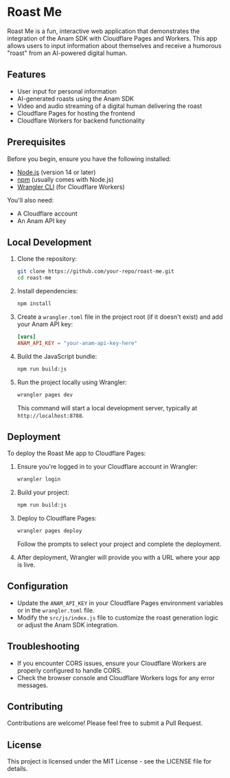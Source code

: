 # Roast Me

Roast Me is a fun, interactive web application that demonstrates the integration of the Anam SDK with Cloudflare Pages and Workers. This app allows users to input information about themselves and receive a humorous "roast" from an AI-powered digital human.

## Features

- User input for personal information
- AI-generated roasts using the Anam SDK
- Video and audio streaming of a digital human delivering the roast
- Cloudflare Pages for hosting the frontend
- Cloudflare Workers for backend functionality

## Prerequisites

Before you begin, ensure you have the following installed:
- [Node.js](https://nodejs.org/) (version 14 or later)
- [npm](https://www.npmjs.com/) (usually comes with Node.js)
- [Wrangler CLI](https://developers.cloudflare.com/workers/wrangler/install-and-update/) (for Cloudflare Workers)

You'll also need:
- A Cloudflare account
- An Anam API key

## Local Development

1. Clone the repository:
   ```bash
   git clone https://github.com/your-repo/roast-me.git
   cd roast-me
   ```

2. Install dependencies:
   ```bash
   npm install
   ```

3. Create a `wrangler.toml` file in the project root (if it doesn't exist) and add your Anam API key:
   ```toml
   [vars]
   ANAM_API_KEY = "your-anam-api-key-here"
   ```

4. Build the JavaScript bundle:
   ```bash
   npm run build:js
   ```

5. Run the project locally using Wrangler:
   ```bash
   wrangler pages dev
   ```

   This command will start a local development server, typically at `http://localhost:8788`.

## Deployment

To deploy the Roast Me app to Cloudflare Pages:

1. Ensure you're logged in to your Cloudflare account in Wrangler:
   ```bash
   wrangler login
   ```

2. Build your project:
   ```bash
   npm run build:js
   ```

3. Deploy to Cloudflare Pages:
   ```bash
   wrangler pages deploy
   ```

   Follow the prompts to select your project and complete the deployment.

4. After deployment, Wrangler will provide you with a URL where your app is live.

## Configuration

- Update the `ANAM_API_KEY` in your Cloudflare Pages environment variables or in the `wrangler.toml` file.
- Modify the `src/js/index.js` file to customize the roast generation logic or adjust the Anam SDK integration.

## Troubleshooting

- If you encounter CORS issues, ensure your Cloudflare Workers are properly configured to handle CORS.
- Check the browser console and Cloudflare Workers logs for any error messages.

## Contributing

Contributions are welcome! Please feel free to submit a Pull Request.

## License

This project is licensed under the MIT License - see the LICENSE file for details.
